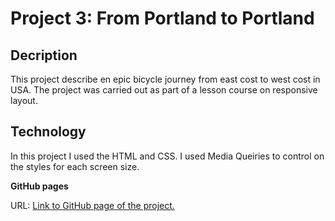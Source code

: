 # Project 3: From Portland to Portland

## Decription
This project describe en epic bicycle journey from east cost to west cost in USA.
The project was carried out as part of a lesson course on responsive layout.

## Technology

In this project I used the HTML and CSS.
I used Media Queiries to control on the styles for each screen size.

**GitHub pages**

URL: [Link to GitHub page of the project.](https://nitzanc07.github.io/web_project_3/)